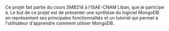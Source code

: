 Ce projet fait partie du cours SMB214 à l'ISAE-CNAM Liban, que je participe à.
Le but de ce projet est de présenter une synthèse du logiciel MongoDB en représentant ses principales fonctionnalités et un tutoriel qui permet à l'utilisateur d'apprendre comment utiliser MongoDB.
